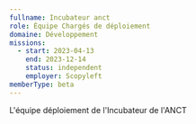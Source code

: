 ```yaml
---
fullname: Incubateur anct
role: Équipe Chargés de déploiement
domaine: Développement
missions:
  - start: 2023-04-13
    end: 2023-12-14
    status: independent
    employer: Scopyleft
memberType: beta
---
```


L'équipe déploiement de l'Incubateur de l'ANCT
